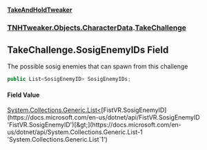 #### [TakeAndHoldTweaker](index.md 'index')
### [TNHTweaker.Objects.CharacterData](TNHTweaker.Objects.CharacterData.md 'TNHTweaker.Objects.CharacterData').[TakeChallenge](TNHTweaker.Objects.CharacterData.TakeChallenge.md 'TNHTweaker.Objects.CharacterData.TakeChallenge')

## TakeChallenge.SosigEnemyIDs Field

The possible sosig enemies that can spawn from this challenge

```csharp
public List<SosigEnemyID> SosigEnemyIDs;
```

#### Field Value
[System.Collections.Generic.List&lt;](https://docs.microsoft.com/en-us/dotnet/api/System.Collections.Generic.List-1 'System.Collections.Generic.List`1')[FistVR.SosigEnemyID](https://docs.microsoft.com/en-us/dotnet/api/FistVR.SosigEnemyID 'FistVR.SosigEnemyID')[&gt;](https://docs.microsoft.com/en-us/dotnet/api/System.Collections.Generic.List-1 'System.Collections.Generic.List`1')